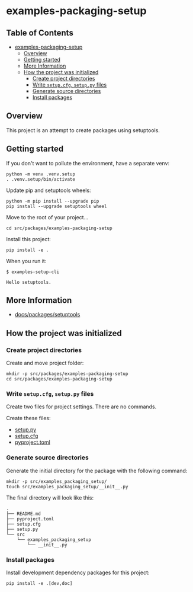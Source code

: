 # examples-packaging-setup

## Table of Contents <!-- omit in toc -->

- [examples-packaging-setup](#examples-packaging-setup)
  - [Overview](#overview)
  - [Getting started](#getting-started)
  - [More Information](#more-information)
  - [How the project was initialized](#how-the-project-was-initialized)
    - [Create project directories](#create-project-directories)
    - [Write `setup.cfg`, `setup.py` files](#write-setupcfg-setuppy-files)
    - [Generate source directories](#generate-source-directories)
    - [Install packages](#install-packages)


## Overview 

This project is an attempt to create packages using setuptools.

## Getting started

If you don't want to pollute the environment, have a separate venv:

```shell
python -m venv .venv.setup
. .venv.setup/bin/activate
```

Update pip and setuptools wheels:

```shell
python -m pip install --upgrade pip
pip install --upgrade setuptools wheel
```

Move to the root of your project...

```shell
cd src/packages/examples-packaging-setup
```

Install this project:

```shell
pip install -e .
```

When you run it:

```console
$ examples-setup-cli

Hello setuptools.
```


## More Information

- [docs/packages/setuptools](/docs/packages/setuptools.md)


## How the project was initialized

### Create project directories

Create and move project folder:

```shell
mkdir -p src/packages/examples-packaging-setup
cd src/packages/examples-packaging-setup
```

### Write `setup.cfg`, `setup.py` files

Create two files for project settings.
There are no commands.

Create these files:

- [setup.py](./setup.py)
- [setup.cfg](./setup.cfg)
- [pyproject.toml](./pyproject.toml)

### Generate source directories

Generate the initial directory for the package with the following command:

```shell
mkdir -p src/examples_packaging_setup/
touch src/examples_packaging_setup/__init__.py
```

The final directory will look like this:

```
.
├── README.md
├── pyproject.toml
├── setup.cfg
├── setup.py
└── src
    └── examples_packaging_setup
        └── __init__.py
```

### Install packages

Install development dependency packages for this project:

```shell
pip install -e .[dev,doc]
```

<!-- // spell-checker:words setuptools -->
